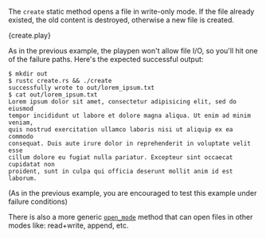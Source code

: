 The `create` static method opens a file in write-only mode. If the file already
existed, the old content is destroyed, otherwise a new file is created.

{create.play}

As in the previous example, the playpen won't allow file I/O, so you'll hit one
of the failure paths. Here's the expected successful output:

```
$ mkdir out
$ rustc create.rs && ./create
successfully wrote to out/lorem_ipsum.txt
$ cat out/lorem_ipsum.txt
Lorem ipsum dolor sit amet, consectetur adipisicing elit, sed do eiusmod
tempor incididunt ut labore et dolore magna aliqua. Ut enim ad minim veniam,
quis nostrud exercitation ullamco laboris nisi ut aliquip ex ea commodo
consequat. Duis aute irure dolor in reprehenderit in voluptate velit esse
cillum dolore eu fugiat nulla pariatur. Excepteur sint occaecat cupidatat non
proident, sunt in culpa qui officia deserunt mollit anim id est laborum.
```

(As in the previous example, you are encouraged to test this example under
failure conditions)

There is also a more generic
[`open_mode`](http://doc.rust-lang.org/std/io/fs/struct.File.html#method.open_mode)
method that can open files in other modes like: read+write, append, etc.
